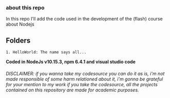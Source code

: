 ### about this repo
In this repo I'll add the code used in the development of the (flash) course about Nodejs

## Folders
    1. HelloWorld: The name says all...


**Coded in NodeJs v10.15.3, npm 6.4.1 and visual studio code**

###### DISCLAIMER: if you wanna take my codesource you can do it as is, i'm not made responsible of some harm relationed about it, i'm gonna be grateful for your mention to my work if you take the codesource, all the projects contained on this repository are made for academic purposes.
